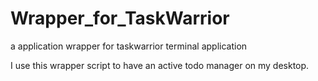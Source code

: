 # Wrapper_for_TaskWarrior
a application wrapper for taskwarrior terminal application

I use this wrapper script to have an active todo manager on my desktop. 
